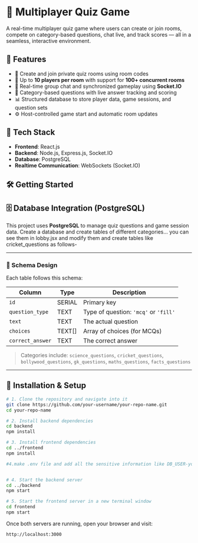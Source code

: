 # 🧠 Multiplayer Quiz Game

A real-time multiplayer quiz game where users can create or join rooms, compete on category-based questions, chat live, and track scores — all in a seamless, interactive environment.

## 🚀 Features

- 🔐 Create and join private quiz rooms using room codes
- 👥 Up to **10 players per room** with support for **100+ concurrent rooms**
- 💬 Real-time group chat and synchronized gameplay using **Socket.IO**
- 🎯 Category-based questions with live answer tracking and scoring
- 📊 Structured database to store player data, game sessions, and question sets
- ⚙️ Host-controlled game start and automatic room updates

## 🧩 Tech Stack

- **Frontend**: React.js
- **Backend**: Node.js, Express.js, Socket.IO
- **Database**: PostgreSQL
- **Realtime Communication**: WebSockets (Socket.IO)

## 🛠️ Getting Started

## 🗄️ Database Integration (PostgreSQL)

This project uses **PostgreSQL** to manage quiz questions and game session data. Create a database and create tables of different categories...
you can see them in lobby.jsx and modify them and create tables like cricket_questions as follows-


---

### 🧱 Schema Design

Each table follows this schema:

| Column           | Type       | Description                          |
|------------------|------------|--------------------------------------|
| `id`             | SERIAL     | Primary key                          |
| `question_type`  | TEXT       | Type of question: `'mcq'` or `'fill'` |
| `text`           | TEXT       | The actual question                  |
| `choices`        | TEXT[]     | Array of choices (for MCQs)          |
| `correct_answer` | TEXT       | The correct answer                   |

> Categories include: `science_questions`, `cricket_questions`, `bollywood_questions`, `gk_questions`, `maths_questions`, `facts_questions`

---

## 🚀 Installation & Setup

```bash
# 1. Clone the repository and navigate into it
git clone https://github.com/your-username/your-repo-name.git
cd your-repo-name

# 2. Install backend dependencies
cd backend
npm install

# 3. Install frontend dependencies
cd ../frontend
npm install

#4.make .env file and add all the sensitive information like DB_USER-your username etc (see db.js and add everything which it is asking) or just fill it there


# 4. Start the backend server
cd ../backend
npm start

# 5. Start the frontend server in a new terminal window
cd frontend
npm start
```

Once both servers are running, open your browser and visit:

```
http://localhost:3000
```
